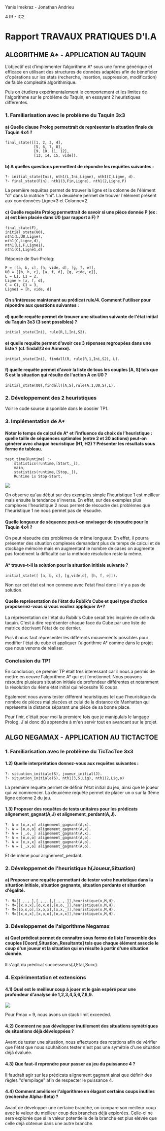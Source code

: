 Yanis Imekraz - Jonathan Andrieu

4 IR - IC2

# Rapport TRAVAUX PRATIQUES D'I.A

## ALGORITHME A* - APPLICATION AU TAQUIN

L’objectif est d'implémenter l’algorithme A* sous une forme générique et efficace en utilisant des structures de données adaptées afin de bénéficier d'opérations sur les états (recherche, insertion, suppression, modification) de faible complexité algorithmique.

Puis on étudiera expérimentalement le comportement et les limites de l'algorithme sur le problème du Taquin, en essayant 2 heuristiques différentes.

### 1. Familiarisation avec le problème du Taquin 3x3

#### a) Quelle clause Prolog permettrait de représenter la situation finale du Taquin 4x4 ?
```
final_state([[1, 2, 3, 4],
             [5, 6, 7, 8],
             [9, 10, 11, 12],
             [13, 14, 15, vide]).
```

#### b) A quelles questions permettent de répondre les requêtes suivantes :
```
?- initial_state(Ini), nth1(L,Ini,Ligne), nth1(C,Ligne, d).
?- final_state(Fin), nth1(3,Fin,Ligne), nth1(2,Ligne,P)
```
La première requêtes permet de trouver la ligne et la colonne de l'élément "d" dans la matrice "Ini".
La deuxième permet de trouver l'élément présent aux coordonnées Ligne=3 et Colonne=2.

#### c) Quelle requête Prolog permettrait de savoir si une pièce donnée P (ex : a) est bien placée dans U0 (par rapport à F) ?
```
final_state(F),
initial_state(U0),
nth1(L,U0,Ligne),
nth1(C,Ligne,d),
nth1(L1,F,Ligne1),
nth1(C1,Ligne1,d)
```
Réponse de Swi-Prolog:

```
F = [[a, b, c], [h, vide, d], [g, f, e]],
U0 = [[b, h, c], [a, f, d], [g, vide, e]],
L = L1, L1 = 2,
Ligne = [a, f, d],
C = C1, C1 = 3,
Ligne1 = [h, vide, d] 
```
#### On s'intéresse maintenant au prédicat rule/4. Comment l'utiliser pour répondre aux questions suivantes :
#### d) quelle requête permet de trouver une situation suivante de l'état initial du Taquin 3x3 (3 sont possibles) ?

```
initial_state(Ini), rule(R,1,Ini,S2).
```

#### e) quelle requête permet d'avoir ces 3 réponses regroupées dans une liste ? (cf. findall/3 en Annexe).

```
initial_state(Ini), findall(R, rule(R,1,Ini,S2), L).
```

#### f) quelle requête permet d'avoir la liste de tous les couples [A, S] tels que S est la situation qui résulte de l'action A en U0 ?

```
initial_state(U0),findall([A,S],rule(A,1,U0,S),L). 
```

### 2. Développement des 2 heuristiques

Voir le code source disponible dans le dossier TP1.

### 3. Implémentation de A*

#### Noter le temps de calcul de A* et l’influence du choix de l’heuristique : quelle taille de séquences optimales (entre 2 et 30 actions) peut-on générer avec chaque heuristique (H1, H2) ? Présenter les résultats sous forme de tableau.

```
test_time(Runtime) :-
    statistics(runtime,[Start,_]),
    main,
    statistics(runtime,[Stop,_]),
    Runtime is Stop-Start.
```

![](img/tests_astar.png)

On observe qu'au début sur des exemples simple l'heuristique 1 est meilleur mais ensuite la tendance s'inverse. En effet, sur des exemples plus complexes l'heuristique 2 nous permet de résoudre des problèmes que l'heuristique 1 ne nous permet pas de résoudre.

#### Quelle longueur de séquence peut-on envisager de résoudre pour le Taquin 4x4 ?

On peut résoudre des problèmes de même longueur. En effet, il pourra présenter des situation complexes demandant plus de temps de calcul et de stockage mémoire mais en augmentant le nombre de cases on augmente pas forcément la difficulté car la méthode résolution reste la même.

#### A* trouve-t-il la solution pour la situation initiale suivante ?

```
initial_state([ [a, b, c], [g,vide,d], [h, f, e]]).
```

Non car cet état est non connexe avec l'etat final donc il n'y a pas de solution.

#### Quelle représentation de l’état du Rubik’s Cube et quel type d’action proposeriez-vous si vous vouliez appliquer A*?

La réprésentation de l'état du Rubik's Cube serait très inspirée de celle du taquin. C'est à dire représenter chaque face du Cube par une liste de matrice décrivant l'état de ce dernier.

Puis il nous faut réprésenter les différents mouvements possibles pour modifier l'état du cube et appliquer l'algorithme A* comme dans le projet que nous venons de réaliser.

### Conclusion du TP1

En conclusion, ce premier TP était très interessant car il nous a permis de mettre en oeuvre l'algorithme A* qui est fonctionnel. Nous pouvons résoudre plusieurs situation initiale de profondeur différentes et notamment la résolution du 4ème état initial qui nécessite 16 coups.

Egalement nous avons tester différent heuristiques tel que l'heuristique du nombre de pièces mal placées et celui de la  distance de Manhattan qui représente la distance séparant une pièce de sa bonne place.

Pour finir, c'était pour moi la première fois que je manipulais le langage Prolog. J'ai donc dû apprendre à m'en servir tout en avancant sur le projet.

## ALGO NEGAMAX - APPLICATION AU TICTACTOE

### 1. Familiarisation avec le problème du TicTacToe 3x3

#### 1.2) Quelle interprétation donnez-vous aux requêtes suivantes :
```
?- situation_initiale(S), joueur_initial(J).
?- situation_initiale(S), nth1(3,S,Lig), nth1(2,Lig,o)
```
La première requête permet de définir l'état initial du jeu, ainsi que le joueur qui va commencer.
La deuxième requête permet de placer un o sur la 3ème ligne colonne 2 du jeu.

#### 1.3) Proposer des requêtes de tests unitaires pour les prédicats alignement_gagnat(A,J) et alignement_perdant(A,J).

```
?- A = [x,x,x] alignement_gagnant(A,x).
?- A = [o,o,o] alignement_gagnant(A,x).
?- A = [_,o,_] alignement_gagnant(A,x).
?- A = [o,o,o] alignement_gagnant(A,o).
?- A = [x,x,x] alignement_gagnant(A,o).
?- A = [_,x,o] alignement_gagnant(A,o).
```
Et de même pour alignement_perdant.

### 2. Développemet de l'heuristique h(Joueur,Situation)

#### a) Proposer une requête permettant de tester votre heuristique dans la situation initiale, situation gagnante, situation perdante et situation d'égalité.

```
?- M=[[_,_,_],[_,_,_],[_,_,_]],heuristique(x,M,H).
?- M=[[x,x,x],[o,x,o],[o,o,_]],heuristique(x,M,H).
?- M=[[o,o,o],[x,o,x],[x,x,_]],heuristique(x,M,H).
?- M=[[x,o,x],[x,o,o],[o,x,x]],heuristique(x,M,H).
```

### 3. Développemet de l'algorithme Negamax

#### a) Quel prédicat permet de connaître sous forme de liste l'ensemble des couples  [Coord,Situation_Resultante] tels que chaque élément associe le coup d'un joueur et la situation qui en résulte à partir d'une situation donnée.

Il s'agit du prédicat successeurs(J,Etat,Succ).

### 4. Expérimentation et extensions

#### 4.1) Quel est le meilleur coup à jouer et le gain espéré pour une profondeur d'analyse de 1,2,3,4,5,6,7,8,9. 

![](img/tests_negamax.png)

Pour Pmax =  9, nous avons un stack limit exceeded.

#### 4.2) Comment ne pas développer inutilement des situations symétriques de situations déjà développées ? 

Avant de tester une situation, nous effectuons des rotations afin de vérifier que l'état que nous souhaitions tester n'est pas une symétrie d'une situation déjà évaluée.


#### 4.3) Que faut-il reprendre pour passer au jeu du puissance 4 ? 


Il faudrait agir sur les prédicats alignement gagnant ainsi que définir des règles "d'empilage" afin de respecter le puissance 4.


#### 4.4) Comment améliorer l'algorithme en élagant certains coups inutiles (recherche Alpha-Beta) ?


Avant de développer une certaine branche, on compare son meilleur coup avec la valeur du meilleur coup des branches déjà explorées. Celle-ci ne sera explorée que si la valeur potentielle de la branche est plus elevée que celle déjà obtenue dans une autre branche.

